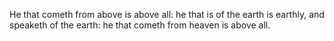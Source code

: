 He that cometh from above is above all: he that is of the earth is earthly, and speaketh of the earth: he that cometh from heaven is above all.
